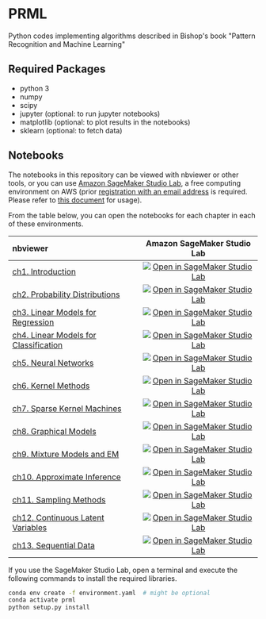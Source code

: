 # PRML
Python codes implementing algorithms described in Bishop's book "Pattern Recognition and Machine Learning"

## Required Packages
- python 3
- numpy
- scipy
- jupyter (optional: to run jupyter notebooks)
- matplotlib (optional: to plot results in the notebooks)
- sklearn (optional: to fetch data)

## Notebooks

The notebooks in this repository can be viewed with nbviewer or other tools, or you can use [Amazon SageMaker Studio Lab](https://studiolab.sagemaker.aws/), a free computing environment on AWS (prior [registration with an email address](https://studiolab.sagemaker.aws/requestAccount) is required. Please refer to [this document](https://docs.aws.amazon.com/sagemaker/latest/dg/studio-lab-onboard.html) for usage).

From the table below, you can open the notebooks for each chapter in each of these environments.

|nbviewer|Amazon SageMaker Studio Lab|
|:-------|:--------------------------:|
|[ch1. Introduction](https://nbviewer.jupyter.org/github/ctgk/PRML/blob/main/notebooks/ch01_Introduction.ipynb)|[![Open in SageMaker Studio Lab](https://studiolab.sagemaker.aws/studiolab.svg)](https://studiolab.sagemaker.aws/import/github/ctgk/PRML/blob/main/notebooks/ch01_Introduction.ipynb)|
|[ch2. Probability Distributions](https://nbviewer.jupyter.org/github/ctgk/PRML/blob/main/notebooks/ch02_Probability_Distributions.ipynb)|[![Open in SageMaker Studio Lab](https://studiolab.sagemaker.aws/studiolab.svg)](https://studiolab.sagemaker.aws/import/github/ctgk/PRML/blob/main/notebooks/ch02_Probability_Distributions.ipynb)|
|[ch3. Linear Models for Regression](https://nbviewer.jupyter.org/github/ctgk/PRML/blob/main/notebooks/ch03_Linear_Models_for_Regression.ipynb)|[![Open in SageMaker Studio Lab](https://studiolab.sagemaker.aws/studiolab.svg)](https://studiolab.sagemaker.aws/import/github/ctgk/PRML/blob/main/notebooks/ch03_Linear_Models_for_Regression.ipynb)|
|[ch4. Linear Models for Classification](https://nbviewer.jupyter.org/github/ctgk/PRML/blob/main/notebooks/ch04_Linear_Models_for_Classfication.ipynb)|[![Open in SageMaker Studio Lab](https://studiolab.sagemaker.aws/studiolab.svg)](https://studiolab.sagemaker.aws/import/github/ctgk/PRML/blob/main/notebooks/ch04_Linear_Models_for_Classfication.ipynb)|
|[ch5. Neural Networks](https://nbviewer.jupyter.org/github/ctgk/PRML/blob/main/notebooks/ch05_Neural_Networks.ipynb)|[![Open in SageMaker Studio Lab](https://studiolab.sagemaker.aws/studiolab.svg)](https://studiolab.sagemaker.aws/import/github/ctgk/PRML/blob/main/notebooks/ch05_Neural_Networks.ipynb)|
|[ch6. Kernel Methods](https://nbviewer.jupyter.org/github/ctgk/PRML/blob/main/notebooks/ch06_Kernel_Methods.ipynb)|[![Open in SageMaker Studio Lab](https://studiolab.sagemaker.aws/studiolab.svg)](https://studiolab.sagemaker.aws/import/github/ctgk/PRML/blob/main/notebooks/ch06_Kernel_Methods.ipynb)|
|[ch7. Sparse Kernel Machines](https://nbviewer.jupyter.org/github/ctgk/PRML/blob/main/notebooks/ch07_Sparse_Kernel_Machines.ipynb)|[![Open in SageMaker Studio Lab](https://studiolab.sagemaker.aws/studiolab.svg)](https://studiolab.sagemaker.aws/import/github/ctgk/PRML/blob/main/notebooks/ch07_Sparse_Kernel_Machines.ipynb)|
|[ch8. Graphical Models](https://nbviewer.jupyter.org/github/ctgk/PRML/blob/main/notebooks/ch08_Graphical_Models.ipynb)|[![Open in SageMaker Studio Lab](https://studiolab.sagemaker.aws/studiolab.svg)](https://studiolab.sagemaker.aws/import/github/ctgk/PRML/blob/main/notebooks/ch08_Graphical_Models.ipynb)|
|[ch9. Mixture Models and EM](https://nbviewer.jupyter.org/github/ctgk/PRML/blob/main/notebooks/ch09_Mixture_Models_and_EM.ipynb)|[![Open in SageMaker Studio Lab](https://studiolab.sagemaker.aws/studiolab.svg)](https://studiolab.sagemaker.aws/import/github/ctgk/PRML/blob/main/notebooks/ch09_Mixture_Models_and_EM.ipynb)|
|[ch10. Approximate Inference](https://nbviewer.jupyter.org/github/ctgk/PRML/blob/main/notebooks/ch10_Approximate_Inference.ipynb)|[![Open in SageMaker Studio Lab](https://studiolab.sagemaker.aws/studiolab.svg)](https://studiolab.sagemaker.aws/import/github/ctgk/PRML/blob/main/notebooks/ch10_Approximate_Inference.ipynb)|
|[ch11. Sampling Methods](https://nbviewer.jupyter.org/github/ctgk/PRML/blob/main/notebooks/ch11_Sampling_Methods.ipynb)|[![Open in SageMaker Studio Lab](https://studiolab.sagemaker.aws/studiolab.svg)](https://studiolab.sagemaker.aws/import/github/ctgk/PRML/blob/main/notebooks/ch11_Sampling_Methods.ipynb)|
|[ch12. Continuous Latent Variables](https://nbviewer.jupyter.org/github/ctgk/PRML/blob/main/notebooks/ch12_Continuous_Latent_Variables.ipynb)|[![Open in SageMaker Studio Lab](https://studiolab.sagemaker.aws/studiolab.svg)](https://studiolab.sagemaker.aws/import/github/ctgk/PRML/blob/main/notebooks/ch12_Continuous_Latent_Variables.ipynb)|
|[ch13. Sequential Data](https://nbviewer.jupyter.org/github/ctgk/PRML/blob/main/notebooks/ch13_Sequential_Data.ipynb)|[![Open in SageMaker Studio Lab](https://studiolab.sagemaker.aws/studiolab.svg)](https://studiolab.sagemaker.aws/import/github/ctgk/PRML/blob/main/notebooks/ch13_Sequential_Data.ipynb)|

If you use the SageMaker Studio Lab, open a terminal and execute the following commands to install the required libraries.

```bash
conda env create -f environment.yaml  # might be optional
conda activate prml
python setup.py install
```

